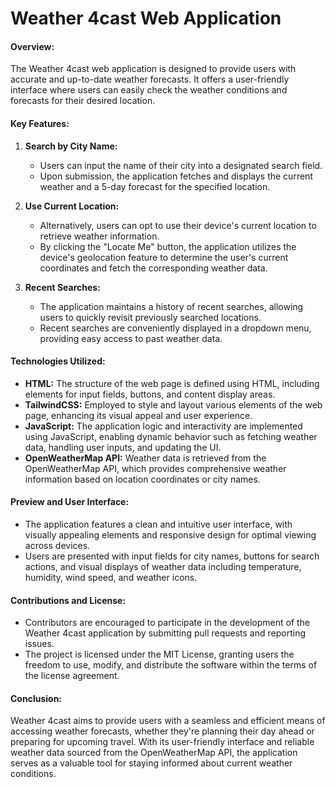 # Weather 4cast Web Application

#### Overview:
The Weather 4cast web application is designed to provide users with accurate and up-to-date weather forecasts. It offers a user-friendly interface where users can easily check the weather conditions and forecasts for their desired location.

#### Key Features:
1. **Search by City Name:**
   - Users can input the name of their city into a designated search field.
   - Upon submission, the application fetches and displays the current weather and a 5-day forecast for the specified location.
   
2. **Use Current Location:**
   - Alternatively, users can opt to use their device's current location to retrieve weather information.
   - By clicking the "Locate Me" button, the application utilizes the device's geolocation feature to determine the user's current coordinates and fetch the corresponding weather data.

3. **Recent Searches:**
   - The application maintains a history of recent searches, allowing users to quickly revisit previously searched locations.
   - Recent searches are conveniently displayed in a dropdown menu, providing easy access to past weather data.

#### Technologies Utilized:
- **HTML:** The structure of the web page is defined using HTML, including elements for input fields, buttons, and content display areas.
- **TailwindCSS:** Employed to style and layout various elements of the web page, enhancing its visual appeal and user experience.
- **JavaScript:** The application logic and interactivity are implemented using JavaScript, enabling dynamic behavior such as fetching weather data, handling user inputs, and updating the UI.
- **OpenWeatherMap API:** Weather data is retrieved from the OpenWeatherMap API, which provides comprehensive weather information based on location coordinates or city names.

#### Preview and User Interface:
- The application features a clean and intuitive user interface, with visually appealing elements and responsive design for optimal viewing across devices.
- Users are presented with input fields for city names, buttons for search actions, and visual displays of weather data including temperature, humidity, wind speed, and weather icons.

#### Contributions and License:
- Contributors are encouraged to participate in the development of the Weather 4cast application by submitting pull requests and reporting issues.
- The project is licensed under the MIT License, granting users the freedom to use, modify, and distribute the software within the terms of the license agreement.

#### Conclusion:
Weather 4cast aims to provide users with a seamless and efficient means of accessing weather forecasts, whether they're planning their day ahead or preparing for upcoming travel. With its user-friendly interface and reliable weather data sourced from the OpenWeatherMap API, the application serves as a valuable tool for staying informed about current weather conditions.
